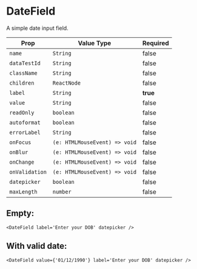 # DateField

A simple date input field.

| Prop           | Value Type                    | Required |
| -------------- | ----------------------------- | -------- |
| `name`         | `String`                      | false    |
| `dataTestId`   | `String`                      | false    |
| `className`    | `String`                      | false    |
| `children`     | `ReactNode`                   | false    |
| `label`        | `String`                      | **true** |
| `value`        | `String`                      | false    |
| `readOnly`     | `boolean`                     | false    |
| `autoformat`   | `boolean`                     | false    |
| `errorLabel`   | `String`                      | false    |
| `onFocus`      | `(e: HTMLMouseEvent) => void` | false    |
| `onBlur`       | `(e: HTMLMouseEvent) => void` | false    |
| `onChange`     | `(e: HTMLMouseEvent) => void` | false    |
| `onValidation` | `(e: HTMLMouseEvent) => void` | false    |
| `datepicker`   | `boolean`                     | false    |
| `maxLength`    | `number`                      | false    |

## Empty:

```
<DateField label='Enter your DOB' datepicker />
```

## With valid date:

```
<DateField value={'01/12/1990'} label='Enter your DOB' datepicker />
```
